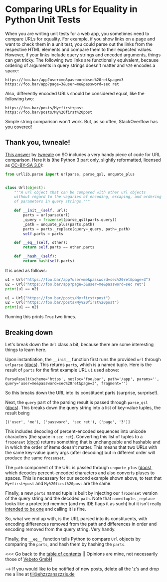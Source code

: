 # Comparing URLs for Equality in Python Unit Tests

When you are writing unit tests for a web app, you sometimes need to compare URLs for equality.
For example, if you show links on a page and want to check them in a unit test, you could parse
out the links from the respective HTML elements and compare them to their expected values.
However, if your links include query strings and encoded arguments, things can get tricky.
The following two links are functionally equivalent, because ordering of arguments in query strings doesn't matter
and `%20` encodes a space:
```
https://foo.bar/app?user=me&password=sec%20ret&page=3
https://foo.bar/app?page=3&user=me&password=sec ret
```
Also, differently encoded URLs should be considered equal, like the following two:
```
https://foo.bar/posts/My+first+post
https://foo.bar/posts/My%20first%20post
```

Simple string comparison won't work. 
But, as so often, StackOverflow has you covered!


## Thank you, twneale!

[This answer](https://stackoverflow.com/a/9468284/13649423) by [twneale](https://stackoverflow.com/users/120991/twneale) on SO
includes a very handy piece of code for URL comparison.
Here it is (the Python 3 part only, slightly reformatted, 
licensed as [CC-BY-SA 3.0](https://creativecommons.org/licenses/by-sa/3.0/)):
```python
from urllib.parse import urlparse, parse_qsl, unquote_plus


class Url(object):
    """A url object that can be compared with other url objects
    without regard to the vagaries of encoding, escaping, and ordering
    of parameters in query strings."""

    def __init__(self, url):
        parts = urlparse(url)
        _query = frozenset(parse_qsl(parts.query))
        _path = unquote_plus(parts.path)
        parts = parts._replace(query=_query, path=_path)
        self.parts = parts

    def __eq__(self, other):
        return self.parts == other.parts

    def __hash__(self):
        return hash(self.parts)
```


It is used as follows:
```python
u1 = Url("https://foo.bar/app?user=me&password=sec%20ret&page=3")
u2 = Url("https://foo.bar/app?page=3&user=me&password=sec ret")
print(u1 == u2)

u1 = Url("https://foo.bar/posts/My+first+post")
u2 = Url("https://foo.bar/posts/My%20first%20post")
print(u1 == u2)
```
Running this prints `True` two times.


## Breaking down

Let's break down the `Url` class a bit, because there are some interesting things to learn here.

Upon instantiation, the `__init__` function first runs the provided `url` through `urlparse` ([docs](https://docs.python.org/3/library/urllib.parse.html#urllib.parse.urlparse)).
This returns `parts`, which is a named tuple.
Here is the result of `parts` for the first example URL `u1` used above:
```text
ParseResult(scheme='https', netloc='foo.bar', path='/app', params='', query='user=me&password=sec%20ret&page=3', fragment='')
```
So this breaks down the URL into its constituent parts (surprise, surprise!).

Next, the `query` part of the parsing result is passed through `parse_qsl` ([docs](https://docs.python.org/3/library/urllib.parse.html#urllib.parse.parse_qsl)).
This breaks down the query string into a list of key-value tuples, the result being
```text
[('user', 'me'), ('password', 'sec ret'), ('page', '3')]
```
This includes decoding of percent-encoded sequences into unicode characters (the space in `sec ret`).
Converting this list of tuples to a `frozenset` ([docs](https://docs.python.org/3/library/stdtypes.html?highlight=frozenset#frozenset)) 
returns something that is unchangeable and hashable and in which the order of items doesn't matter.
This means that two URLs with the same key-value query args (after decoding) but in different order will produce the same `frozenset`.

The `path` component of the URL is passed through `unquote_plus` ([docs](https://docs.python.org/3/library/urllib.parse.html#urllib.parse.unquote_plus)), which 
decodes percent-encoded characters and also converts pluses to spaces.
This is necessary for our second example shown above, to test that `My+first+post` and `My%20first%20post` are the same.

Finally, a new `parts` named tuple is built by injecting our `frozenset` version of the query string and the decoded `path`.
Note that `namedtuple._replace` looks like a protected member (and my IDE flags it as such) but it isn't really 
[intended to be one](https://softwareengineering.stackexchange.com/questions/315348/why-is-the-replace-method-of-python-namedtuple-classes-protected)
and calling it is fine.

So, what we end up with, is the URL parsed into its constituents, with encoding differences removed from the path
and differences in order and encoding removed from the query string. Very handy.

Finally, the `__eq__` function tells Python to compare `Url` objects by comparing the `parts`, and hash them
by hashing the `parts`.

<<< Go back to the [table of contents](../README.md) || Opinions are mine, not necessarily those of [Vebeto GmbH](https://www.vebeto.de)

--> If you would like to be notified of new posts, delete all the 'z's and drop me a line at til@ehzzzanszzzis.de